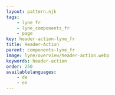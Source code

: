 ```yaml
---
layout: pattern.njk
tags: 
    - lyne_fr
    - lyne_components_fr
    - page
key: header-action-lyne_fr
title: Header-Action
parent: components-lyne_fr
image: lyne/overview/header-action.webp
keywords: header-action
order: 250
availablelanguages: 
    - de
    - en
---
```

